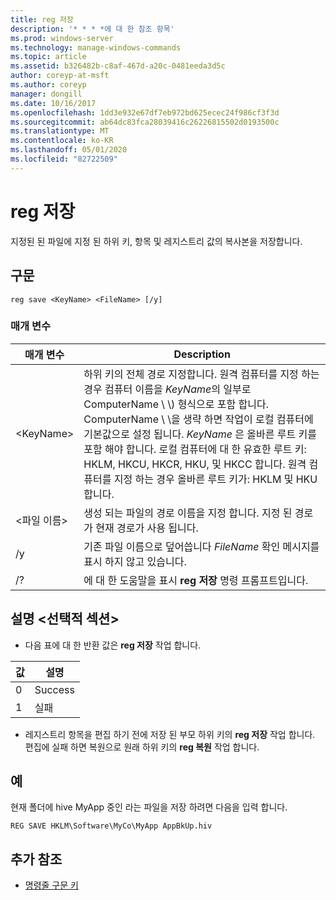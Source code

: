 ```yaml
---
title: reg 저장
description: '* * * *에 대 한 참조 항목'
ms.prod: windows-server
ms.technology: manage-windows-commands
ms.topic: article
ms.assetid: b326482b-c8af-467d-a20c-0481eeda3d5c
author: coreyp-at-msft
ms.author: coreyp
manager: dongill
ms.date: 10/16/2017
ms.openlocfilehash: 1dd3e932e67df7eb972bd625ecec24f986cf3f3d
ms.sourcegitcommit: ab64dc83fca28039416c26226815502d0193500c
ms.translationtype: MT
ms.contentlocale: ko-KR
ms.lasthandoff: 05/01/2020
ms.locfileid: "82722509"
---
```

# <a name="reg-save"></a>reg 저장



지정된 된 파일에 지정 된 하위 키, 항목 및 레지스트리 값의 복사본을 저장합니다.



## <a name="syntax"></a>구문

```
reg save <KeyName> <FileName> [/y]
```

### <a name="parameters"></a>매개 변수

|매개 변수|Description|
|---------|-----------|
|\<KeyName>|하위 키의 전체 경로 지정합니다. 원격 컴퓨터를 지정 하는 경우 컴퓨터 이름을 *KeyName*의 일부로 ComputerName \\ \\\) 형식으로 포함 합니다. ComputerName \\ \\을 생략 하면 작업이 로컬 컴퓨터에 기본값으로 설정 됩니다. *KeyName* 은 올바른 루트 키를 포함 해야 합니다. 로컬 컴퓨터에 대 한 유효한 루트 키: HKLM, HKCU, HKCR, HKU, 및 HKCC 합니다. 원격 컴퓨터를 지정 하는 경우 올바른 루트 키가: HKLM 및 HKU 합니다.|
|\<파일 이름>|생성 되는 파일의 경로 이름을 지정 합니다. 지정 된 경로가 현재 경로가 사용 됩니다.|
|/y|기존 파일 이름으로 덮어씁니다 *FileName* 확인 메시지를 표시 하지 않고 있습니다.|
|/?|에 대 한 도움말을 표시 **reg 저장** 명령 프롬프트입니다.|

## <a name="remarks-optional-section"></a>설명 \<선택적 섹션>

-   다음 표에 대 한 반환 값은 **reg 저장** 작업 합니다.

|값|설명|
|-----|-----------|
|0|Success|
|1|실패|
-   레지스트리 항목을 편집 하기 전에 저장 된 부모 하위 키의 **reg 저장** 작업 합니다. 편집에 실패 하면 복원으로 원래 하위 키의 **reg 복원** 작업 합니다.

## <a name="examples"></a>예

현재 폴더에 hive MyApp 중인 라는 파일을 저장 하려면 다음을 입력 합니다.
```
REG SAVE HKLM\Software\MyCo\MyApp AppBkUp.hiv
```

## <a name="additional-references"></a>추가 참조

- [명령줄 구문 키](command-line-syntax-key.md)